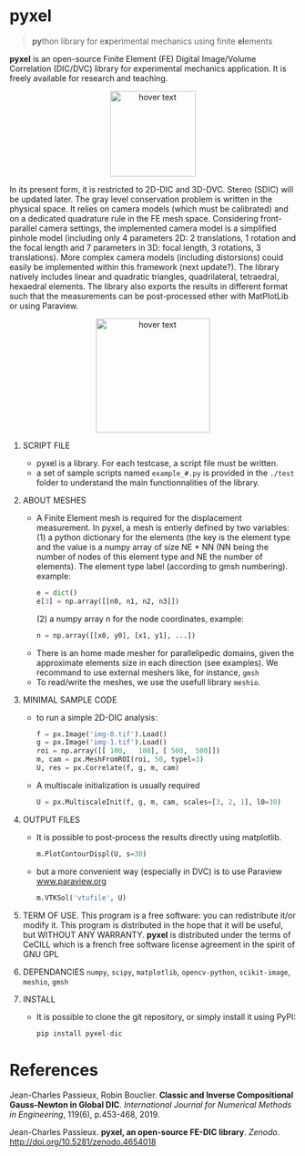 # pyxel
>**py**thon library for e**x**perimental mechanics using finite **el**ements

**pyxel** is an open-source Finite Element (FE) Digital Image/Volume Correlation (DIC/DVC) library for experimental mechanics application. It is freely available for research and teaching.

<p align="center">
  <img src="https://github.com/jcpassieux/pyxel/blob/master/pyxel.png" width="150" title="hover text">
</p>

In its present form, it is restricted to 2D-DIC and 3D-DVC. Stereo (SDIC) will be updated later. 
The gray level conservation problem is written in the physical space. It relies on camera models (which must be calibrated) and on a dedicated quadrature rule in the FE mesh space. Considering front-parallel camera settings, the implemented camera model is a simplified pinhole model (including only 4 parameters 2D: 2 translations, 1 rotation and the focal length and 7 parameters in 3D: focal length, 3 rotations, 3 translations). More complex camera models (including distorsions) could easily be implemented within this framework (next update?). The library natively includes linear and quadratic triangles, quadrilateral, tetraedral, hexaedral elements. The library also exports the results in different format such that the measurements can be post-processed ether with MatPlotLib or using Paraview.

<p align="center">
  <img src="https://github.com/jcpassieux/pyxel/blob/master/pyxel-figs.png" height="200" title="hover text">
</p>

1. SCRIPT FILE
    - pyxel is a library. For each testcase, a script file must be written.
    - a set of sample scripts named `example_#.py` is provided in the `./test` folder
     to understand the main functionnalities of the library.

2. ABOUT MESHES
    - A Finite Element mesh is required for the displacement measurement. In pyxel, a mesh is entierly defined by two variables:<br>
        (1) a python dictionary for the elements (the key is the element type and the value is a numpy array of size NE * NN (NN being the number of nodes of this element type and NE the number of elements). The element type label (according to gmsh numbering). 
        example:
        ```python
	  e = dict()
       e[3] = np.array([[n0, n1, n2, n3]])
        ```
        (2) a numpy array n for the node coordinates, example:
        ```python
        n = np.array([[x0, y0], [x1, y1], ...])
        ```
    - There is an home made mesher for parallelipedic domains, given the approximate elements size in each direction (see examples). We recommand to use external meshers like, for instance, `gmsh`
    - To read/write the meshes, we use the usefull library `meshio`. 

3. MINIMAL SAMPLE CODE
    - to run a simple 2D-DIC analysis:
      ```python
      f = px.Image('img-0.tif').Load()
      g = px.Image('img-1.tif').Load()
      roi = np.array([[ 100,   100], [ 500,  500]])
      m, cam = px.MeshFromROI(roi, 50, typel=3)
      U, res = px.Correlate(f, g, m, cam)
      ```
    - A multiscale initialization is usually required
      ```python
      U = px.MultiscaleInit(f, g, m, cam, scales=[3, 2, 1], l0=30)
      ```
4. OUTPUT FILES
    - It is possible to post-process the results directly using matplotlib.
      ```python
      m.PlotContourDispl(U, s=30)
      ```
    - but a more convenient way (especially in DVC) is to use Paraview www.paraview.org 
      ```python
      m.VTKSol('vtufile', U)
      ```    
5. TERM OF USE. 
    This program is a free software: you can redistribute it/or modify it. This program is distributed in the hope that it will be useful, but WITHOUT ANY WARRANTY.
    **pyxel** is distributed under the terms of CeCILL which is a french free software license agreement in the spirit of GNU GPL

6. DEPENDANCIES 
    `numpy`, `scipy`, `matplotlib`, `opencv-python`, `scikit-image`, `meshio`, `gmsh`

7. INSTALL
    - It is possible to clone the git repository, or simply install it using PyPI:
      ```python
      pip install pyxel-dic
      ```
# References

Jean-Charles Passieux, Robin Bouclier. **Classic and Inverse Compositional Gauss-Newton in Global DIC**. *International Journal for Numerical Methods in Engineering*, 119(6), p.453-468, 2019.

Jean-Charles Passieux. **pyxel, an open-source FE-DIC library**. *Zenodo*. http://doi.org/10.5281/zenodo.4654018
